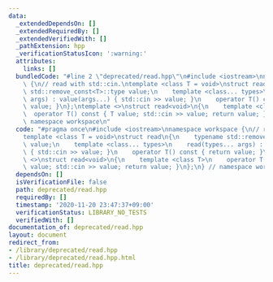 ```yaml
---
data:
  _extendedDependsOn: []
  _extendedRequiredBy: []
  _extendedVerifiedWith: []
  _pathExtension: hpp
  _verificationStatusIcon: ':warning:'
  attributes:
    links: []
  bundledCode: "#line 2 \"deprecated/read.hpp\"\n#include <iostream>\nnamespace workspace\
    \ {\n// read with std::cin.\ntemplate <class T = void>\nstruct read\n{\n    typename\
    \ std::remove_const<T>::type value;\n    template <class... types>\n    read(types...\
    \ args) : value(args...) { std::cin >> value; }\n    operator T() const { return\
    \ value; }\n};\ntemplate <>\nstruct read<void>\n{\n    template <class T>\n  \
    \  operator T() const { T value; std::cin >> value; return value; }\n};\n} //\
    \ namespace workspace\n"
  code: "#pragma once\n#include <iostream>\nnamespace workspace {\n// read with std::cin.\n\
    template <class T = void>\nstruct read\n{\n    typename std::remove_const<T>::type\
    \ value;\n    template <class... types>\n    read(types... args) : value(args...)\
    \ { std::cin >> value; }\n    operator T() const { return value; }\n};\ntemplate\
    \ <>\nstruct read<void>\n{\n    template <class T>\n    operator T() const { T\
    \ value; std::cin >> value; return value; }\n};\n} // namespace workspace\n"
  dependsOn: []
  isVerificationFile: false
  path: deprecated/read.hpp
  requiredBy: []
  timestamp: '2020-11-20 23:47:37+09:00'
  verificationStatus: LIBRARY_NO_TESTS
  verifiedWith: []
documentation_of: deprecated/read.hpp
layout: document
redirect_from:
- /library/deprecated/read.hpp
- /library/deprecated/read.hpp.html
title: deprecated/read.hpp
---
```

